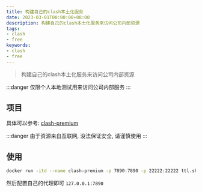 ```yaml
---
title: 构建自己的clash本土化服务
date: 2023-03-01T00:00:00+08:00
description: 构建自己的clash本土化服务来访问公司内部资源
tags:
- clash
- free
keywords:
- clash
- free
---
```


> 构建自己的clash本土化服务来访问公司内部资源

<!-- truncate -->

:::danger
仅限个人本地测试用来访问公司内部服务
:::

## 项目

具体可以参考: [clash-premium](https://github.com/ysicing/clash-premium)

:::danger
由于资源来自互联网, 没法保证安全, 请谨慎使用
:::

## 使用

```bash
docker run -itd --name clash-premium -p 7890:7890 -p 22222:22222 ttl.sh/clash-premium:2h
```

然后配置自己的代理即可 `127.0.0.1:7890`
